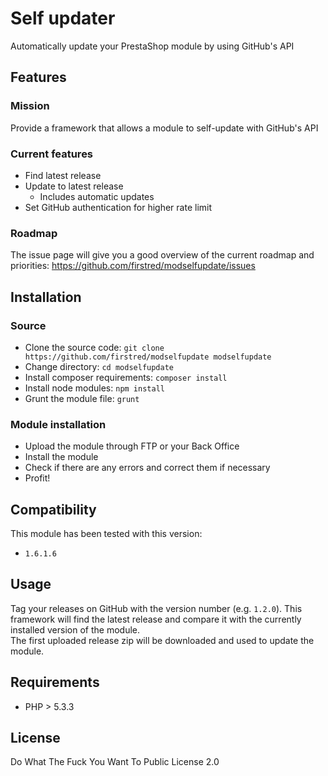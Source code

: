 # Self updater
Automatically update your PrestaShop module by using GitHub's API

## Features
### Mission
Provide a framework that allows a module to self-update with GitHub's API

### Current features
- Find latest release
- Update to latest release
    - Includes automatic updates
- Set GitHub authentication for higher rate limit  

### Roadmap
The issue page will give you a good overview of the current roadmap and priorities:
https://github.com/firstred/modselfupdate/issues

## Installation
### Source
- Clone the source code: `git clone https://github.com/firstred/modselfupdate modselfupdate`
- Change directory: `cd modselfupdate`
- Install composer requirements: `composer install`
- Install node modules: `npm install`
- Grunt the module file: `grunt`

### Module installation
- Upload the module through FTP or your Back Office
- Install the module
- Check if there are any errors and correct them if necessary
- Profit!

## Compatibility
This module has been tested with this version:  
- `1.6.1.6`

## Usage
Tag your releases on GitHub with the version number (e.g. `1.2.0`). This framework will find the latest release and compare it with the currently installed version of the module.  
The first uploaded release zip will be downloaded and used to update the module.

## Requirements
- PHP > 5.3.3

## License
Do What The Fuck You Want To Public License 2.0